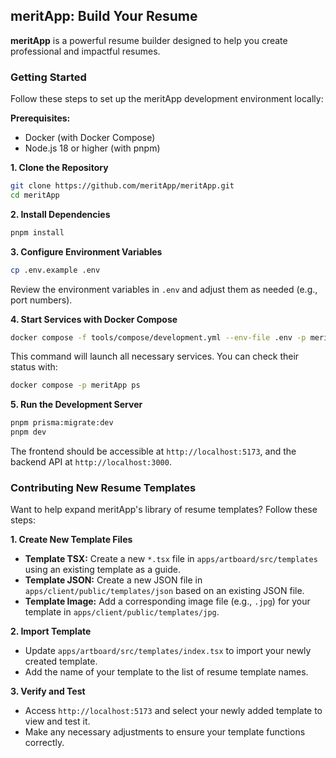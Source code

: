 ## meritApp: Build Your Resume

**meritApp** is a powerful resume builder designed to help you create professional and impactful resumes.  

### Getting Started

Follow these steps to set up the meritApp development environment locally:

**Prerequisites:**

- Docker (with Docker Compose)
- Node.js 18 or higher (with pnpm)

**1. Clone the Repository**

```bash
git clone https://github.com/meritApp/meritApp.git
cd meritApp
```

**2. Install Dependencies**

```bash
pnpm install
```

**3. Configure Environment Variables**

```bash
cp .env.example .env
```

Review the environment variables in `.env` and adjust them as needed (e.g., port numbers).

**4. Start Services with Docker Compose**

```bash
docker compose -f tools/compose/development.yml --env-file .env -p meritApp up -d
```

This command will launch all necessary services. You can check their status with:

```bash
docker compose -p meritApp ps
```

**5. Run the Development Server**

```bash
pnpm prisma:migrate:dev
pnpm dev
```

The frontend should be accessible at `http://localhost:5173`, and the backend API at `http://localhost:3000`.

### Contributing New Resume Templates

Want to help expand meritApp's library of resume templates? Follow these steps:

**1. Create New Template Files**

- **Template TSX:** Create a new `*.tsx` file in `apps/artboard/src/templates` using an existing template as a guide.
- **Template JSON:** Create a new JSON file in `apps/client/public/templates/json` based on an existing JSON file.
- **Template Image:** Add a corresponding image file (e.g., `.jpg`) for your template in `apps/client/public/templates/jpg`.

**2. Import Template**

- Update `apps/artboard/src/templates/index.tsx` to import your newly created template.
- Add the name of your template to the list of resume template names.

**3. Verify and Test**

- Access `http://localhost:5173` and select your newly added template to view and test it.
- Make any necessary adjustments to ensure your template functions correctly.


